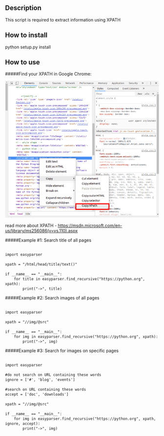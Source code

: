 ## **Description**



This script is required to extract information using XPATH




## **How to install**

python setup.py install






## **How to use**


#####Find your XPATH in Google Chrome:

![Chrome XPATH](./images/ex1.png)

read more about XPATH - https://msdn.microsoft.com/en-us/library/ms256086(v=vs.110).aspx

#####Example #1:
Search title of all pages
```

import easyparser

xpath = "/html/head/title/text()"

if __name__ == "__main__":
    for title in easyparser.find_recursive("https://python.org", xpath):
        print("->", title)

```

#####Example #2:
Search images of all pages
```

import easyparser

xpath = "//img/@src"

if __name__ == "__main__":
    for img in easyparser.find_recursive("https://python.org", xpath):
        print("->", img)

```

#####Example #3:
Search for images on specific pages
```

import easyparser

#do not search on URL containing these words
ignore = ['#', 'blog', 'events'] 

#search on URL containing these words
accept = ['doc', 'downloads']

xpath = "//img/@src"

if __name__ == "__main__":
    for img in easyparser.find_recursive("https://python.org", xpath, ignore, accept):
        print("->", img)

```

